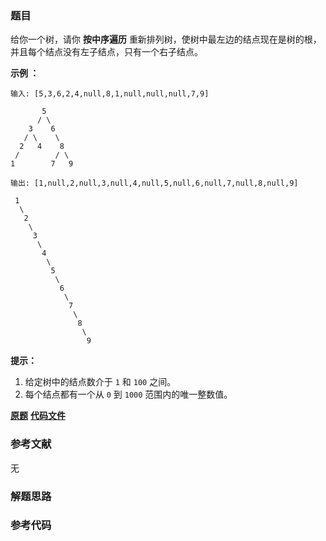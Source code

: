 ### 题目
给你一个树，请你 **按中序遍历** 重新排列树，使树中最左边的结点现在是树的根，并且每个结点没有左子结点，只有一个右子结点。



**示例 ：**

    
    
    输入: [5,3,6,2,4,null,8,1,null,null,null,7,9]
    
           5
          / \
        3    6
       / \    \
      2   4    8
     /        / \ 
    1        7   9
    
    输出: [1,null,2,null,3,null,4,null,5,null,6,null,7,null,8,null,9]
    
     1
      \
       2
        \
         3
          \
           4
            \
             5
              \
               6
                \
                 7
                  \
                   8
                    \
                     9  



**提示：**

  1. 给定树中的结点数介于 `1` 和 `100` 之间。
  2. 每个结点都有一个从 `0` 到 `1000` 范围内的唯一整数值。

 **[原题](https://leetcode-cn.com/problems/increasing-order-search-tree/)**    **[代码文件]()**


### 参考文献
无

### 解题思路




### 参考代码

```go


```




